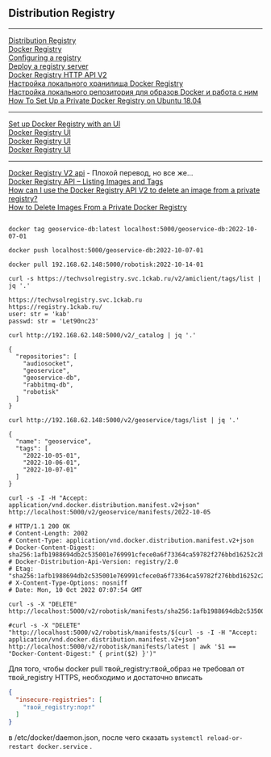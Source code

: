 ## Distribution Registry    
---    

[Distribution Registry](https://hub.docker.com/_/registry)      
[Docker Registry](https://docs.docker.com/registry/)      
[Configuring a registry](https://docs.docker.com/registry/configuration/)     
[Deploy a registry server](https://docs.docker.com/registry/deploying/)      
[Docker Registry HTTP API V2](https://docs.docker.com/registry/spec/api/)    
[Настройка локального хранилища Docker Registry](https://winitpro.ru/index.php/2021/03/03/nastrojka-lokalnogo-docker-registry/)     
[Настройка локального репозитория для образов Docker и работа с ним](https://www.dmosk.ru/miniinstruktions.php?mini=docker-local-repo)       
[How To Set Up a Private Docker Registry on Ubuntu 18.04](https://www.digitalocean.com/community/tutorials/how-to-set-up-a-private-docker-registry-on-ubuntu-18-04)     

---    
[Set up Docker Registry with an UI](https://medium.com/open-devops-academy/set-up-docker-registry-and-a-docker-regui-8340bb287276)     
[Docker Registry UI](https://hub.docker.com/r/joxit/docker-registry-ui)      
[Docker Registry UI](https://github.com/Joxit/docker-registry-ui)    
[Docker Registry UI](https://joxit.dev/docker-registry-ui/)    

---     

[Docker Registry V2 api](https://russianblogs.com/article/84741139528/) - Плохой перевод, но все же...    
[Docker Registry API – Listing Images and Tags](https://www.baeldung.com/ops/docker-registry-api-list-images-tags)      
[How can I use the Docker Registry API V2 to delete an image from a private registry?](https://stackoverflow.com/questions/37033055/how-can-i-use-the-docker-registry-api-v2-to-delete-an-image-from-a-private-regis)      
[How to Delete Images From a Private Docker Registry](https://azizunsal.github.io/blog/post/delete-images-from-private-docker-registry/)    


```shell

docker tag geoservice-db:latest localhost:5000/geoservice-db:2022-10-07-01

docker push localhost:5000/geoservice-db:2022-10-07-01

docker pull 192.168.62.148:5000/robotisk:2022-10-14-01

curl -s https://techvsolregistry.svc.1ckab.ru/v2/amiclient/tags/list | jq '.'

```    

```url
https://techvsolregistry.svc.1ckab.ru   
https://registry.1ckab.ru/    
user: str = 'kab'   
passwd: str = 'Let90nc23'  
```

```shell
curl http://192.168.62.148:5000/v2/_catalog | jq '.'     

{
  "repositories": [
    "audiosocket",
    "geoservice",
    "geoservice-db",
    "rabbitmq-db",
    "robotisk"
  ]
}

curl http://192.168.62.148:5000/v2/geoservice/tags/list | jq '.'

{
  "name": "geoservice",
  "tags": [
    "2022-10-05-01",
    "2022-10-06-01",
    "2022-10-07-01"
  ]
}

curl -s -I -H "Accept: application/vnd.docker.distribution.manifest.v2+json" http://localhost:5000/v2/geoservice/manifests/2022-10-05

# HTTP/1.1 200 OK
# Content-Length: 2002
# Content-Type: application/vnd.docker.distribution.manifest.v2+json
# Docker-Content-Digest: sha256:1afb1988694db2c535001e769991cfece0a6f73364ca59782f276bbd16252c2b
# Docker-Distribution-Api-Version: registry/2.0
# Etag: "sha256:1afb1988694db2c535001e769991cfece0a6f73364ca59782f276bbd16252c2b"
# X-Content-Type-Options: nosniff
# Date: Mon, 10 Oct 2022 07:07:54 GMT

curl -s -X "DELETE" http://localhost:5000/v2/robotisk/manifests/sha256:1afb1988694db2c535001e769991cfece0a6f73364ca59782f276bbd16252c2b

#curl -s -X "DELETE" "http://localhost:5000/v2/robotisk/manifests/$(curl -s -I -H "Accept: application/vnd.docker.distribution.manifest.v2+json" http://localhost:5000/v2/robotisk/manifests/latest | awk '$1 == "Docker-Content-Digest:" { print($2) }')"
```

Для того, чтобы docker pull твой_registry:твой_образ не требовал от твой_registry HTTPS, необходимо и достаточно вписать   

```json
{
  "insecure-registries": [
    "твой_registry:порт"
  ]
}
```    

в /etc/docker/daemon.json, после чего сказать ```systemctl reload-or-restart docker.service``` .   
